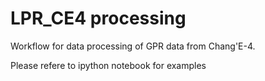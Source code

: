 # LPR_CE4 processing
Workflow for data processing of GPR data from Chang'E-4. 

Please refere to ipython notebook for examples
